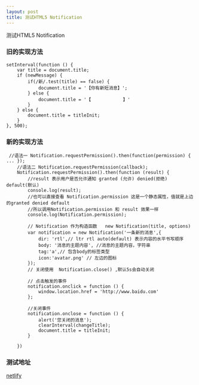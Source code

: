 ```yaml
---
layout: post
title: 测试HTML5 Notification
---
```

测试HTML5 Notification
<!-- more -->
### 旧的实现方法

    setInterval(function () {
        var title = document.title;
        if (newMessage) {
            if(/新/.test(title) == false) {
                document.title = '【你有新短消息】';
            } else {
                document.title = '【            】'
            }
        } else {
            document.title = titleInit;
        }
    }, 500);
    
    
### 新的实现方法

     //语法一 Notification.requestPermission().then(function(permission) { ... });
        //语法二 Notification.requestPermission(callback);
        Notification.requestPermission().then(function (result) {
            //result 表示用户是否允许通知 granted (允许) denied(拒绝) default(默认)
            console.log(result);
            //也可以直接查看 Notification.permission 这是一个静态属性，值就是上边的granted denied default
            //所以调用Notification.permission 和 result 效果一样
            console.log(Notification.permission);

            // Notification 作为构造函数   new Notification(title, options)
            var notification = new Notification('一条新的消息',{
                dir: 'rtl',// ltr rtl auto(default) 表示内容的水平书写顺序
                body: '消息的主题内容', //消息的主题内容，字符串
                tag:'a',// 包含body的标签类型
                icon:'avatar.png' // 左边的图标
            });
            // 关闭使用  Notification.close() ,默认5s会自动关闭

            // 点击触发的事件
            notification.onclick = function () {
                window.location.href = 'http://www.baidu.com'
            };

            //关闭事件
            notification.onclose = function () {
                alert('您关闭的消息');
                clearInterval(changeTitle);
                document.title = titleInit;
            }

        })
    
### 测试地址

[netlify](http://lecturer-opposites-87078.netlify.com/)